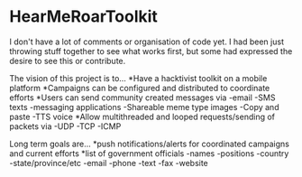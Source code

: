 # HearMeRoarToolkit

I don't have a lot of comments or organisation of code yet. 
I had been just throwing stuff together to see what works first, 
but some had expressed the desire to see this or contribute.

The vision of this project is to...
*Have a hacktivist toolkit on a mobile platform
*Campaigns can be configured and distributed to
coordinate efforts
*Users can send community created messages via
-email
-SMS texts
-messaging applications
-Shareable meme type images
-Copy and paste
-TTS voice
*Allow multithreaded and looped requests/sending
of packets via
-UDP
-TCP
-ICMP

Long term goals are...
*push notifications/alerts for coordinated
campaigns and current efforts
*list of government officials
-names
-positions
-country
-state/province/etc
-email
-phone
-text
-fax
-website
